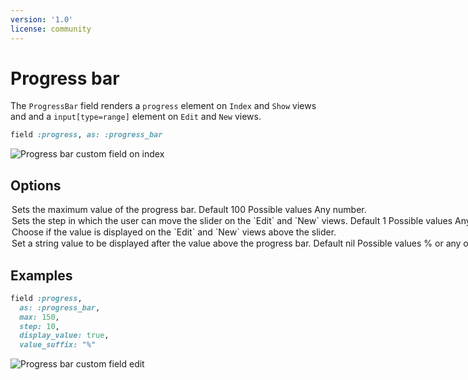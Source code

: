 ```yaml
---
version: '1.0'
license: community
---
```


# Progress bar

The `ProgressBar` field renders a `progress` element on `Index` and `Show` views and and a `input[type=range]` element on `Edit` and `New` views.

```ruby
field :progress, as: :progress_bar
```
<img :src="('/assets/img/custom-fields/progress-index.jpg')" alt="Progress bar custom field on index" class="border mb-4" />

## Options

<Option name="`max`">
Sets the maximum value of the progress bar.

#### Default

`100`

#### Possible values

Any number.
</Option>

<Option name="`step`">
Sets the step in which the user can move the slider on the `Edit` and `New` views.

#### Default

`1`

#### Possible values

Any number.
</Option>

<Option name="`display_value`">
Choose if the value is displayed on the `Edit` and `New` views above the slider.

<!-- @include: ./../common/default_boolean_true.md-->
</Option>

<Option name="`value_suffix`">
Set a string value to be displayed after the value above the progress bar.

#### Default

`nil`

#### Possible values

`%` or any other string.
</Option>

## Examples

```ruby
field :progress,
  as: :progress_bar,
  max: 150,
  step: 10,
  display_value: true,
  value_suffix: "%"
```

<img :src="('/assets/img/custom-fields/progress-edit.jpg')" alt="Progress bar custom field edit" class="border mb-4" />
